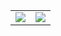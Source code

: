 <table>
  <tr>
    <td>
      <a href="https://github.com/anuraghazra/github-readme-stats">
        <img align="center" src="https://github-readme-stats.vercel.app/api?username=luizfaria1989&show_icons=true&theme=radical" />
      </a>
    </td>
    <td>
      <a href="https://git.io/streak-stats">
        <img align="center" src="https://streak-stats.demolab.com/?user=luizfaria1989&theme=radical" />
      </a>
    </td>
  </tr>
</table>
